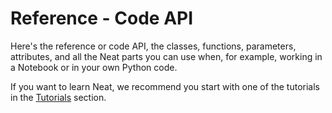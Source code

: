 # Reference - Code API

Here's the reference or code API, the classes, functions, parameters, attributes, and all the Neat 
parts you can use when, for example, working in a Notebook or in your own Python code.

If you want to learn Neat, we recommend you start with one of the tutorials in the [Tutorials](../tutorials) section.
